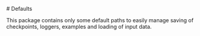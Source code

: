 # Defaults

This package contains only some default paths to easily manage saving of checkpoints, loggers, examples and loading of input data.